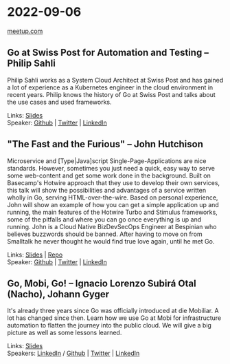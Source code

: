 # 2022-09-06

[meetup.com](https://www.meetup.com/de-DE/berner-go-meetup/events/286977972/)

## Go at Swiss Post for Automation and Testing – Philip Sahli

Philip Sahli works as a System Cloud Architect at Swiss Post and has gained a lot of experience as a Kubernetes engineer in the cloud environment in recent years. Philip knows the history of Go at Swiss Post and talks about the use cases and used frameworks.

Links: [Slides](https://de.slideshare.net/philipsahli/go-at-swiss-post-for-automation-and-testing/philipsahli/go-at-swiss-post-for-automation-and-testing)  
Speaker: [Github](https://github.com/philipsahli) | [Twitter](https://twitter.com/philipsahli) | [LinkedIn](https://ch.linkedin.com/in/philipsahli)

## "The Fast and the Furious" – John Hutchison

Microservice and [Type|Java]script Single-Page-Applications are nice standards. However, sometimes you just need a quick, easy way to serve some web-content and get some work done in the background. Built on Basecamp's Hotwire approach that they use to develop their own services, this talk will show the possibilities and advantages of a service written wholly in Go, serving HTML-over-the-wire. Based on personal experience, John will show an example of how you can get a simple application up and running, the main features of the Hotwire Turbo and Stimulus frameworks, some of the pitfalls and where you can go once everything is up and running.
John is a Cloud Native BizDevSecOps Engineer at Bespinian who believes buzzwords should be banned. After having to move on from Smalltalk he never thought he would find true love again, until he met Go.

Links: [Slides](The_Fast_and_the_Furrious.pdf) | [Repo](https://github.com/cldmstr/gogohotwire)  
Speaker: [Github](https://github.com/cldmstr) | [Twitter](https://twitter.com/jackharbinger) | [LinkedIn](https://ch.linkedin.com/in/john-m-hutchison)

## Go, Mobi, Go! – Ignacio Lorenzo Subirá Otal (Nacho), Johann Gyger

It's already three years since Go was officially introduced at die Mobiliar. A lot has changed since then. Learn how we use Go at Mobi for infrastructure automation to flatten the journey into the public cloud. We will give a big picture as well as some lessons learned.

Links: [Slides](Go_Mobi_Go.pdf)  
Speakers: [LinkedIn](https://www.linkedin.com/in/ignacio-lorenzo-subir%C3%A1-otal-2926577) / [Github](https://github.com/johanngyger) | [Twitter](https://twitter.com/johanngyger) | [LinkedIn](https://ch.linkedin.com/in/johanngyger)
